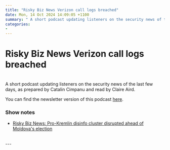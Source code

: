 ```yaml
---
title: "Risky Biz News Verizon call logs breached"
date: Mon, 14 Oct 2024 14:09:05 +1100
summary: " A short podcast updating listeners on the security news of the last few days, as prepared by Catalin Cimpanu and read by"
categories: 
- 
---
```

# Risky Biz News Verizon call logs breached


<br/>
A short podcast updating listeners on the security news of the last few days, as prepared by Catalin Cimpanu and read by Claire Aird.

You can find the newsletter version of this podcast [here](https://news.risky.biz).

### Show notes

-   [Risky Biz News: Pro-Kremlin disinfo cluster disrupted ahead of Moldova's election](https://news.risky.biz/risky-biz-news-pro-kremlin-disinfo-cluster-disrupted-ahead-of-moldovas-election/)

<br/>
---
